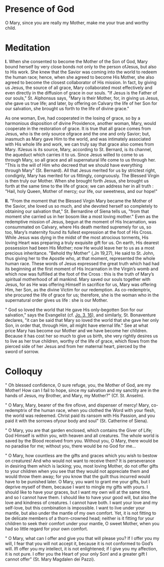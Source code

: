 # Presence of God

O Mary, since you are really my Mother, make me your true and worthy child.

# Meditation

**I.** When she consented to become the Mother of the Son of God, Mary bound herself by very close bonds not only to the person ofJesus, but also to His work. She knew that the Savior was coming into the world to redeem the human race; hence, when she agreed to become His Mother, she also agreed to become the closest collaborator of His mission. In fact, by giving us Jesus, the source of all grace, Mary collaborated most effectively and even directly in the diffusion of grace in our souls. "If Jesus is the Father of our souls," St. Alphonsus says, "Mary is their Mother, for, in giving us Jesus, she gave us true life; and later, by offering on Calvary the life of her Son for our salvation, she brought us forth to the life of divine grace."

As one woman, Eve, had cooperated in the losing of grace, so by a harmonious disposition of divine Providence, another woman, Mary, would cooperate in the restoration of grace. It is true that all grace comes from Jesus, who is the only source ofgrace and the one and only Savior; but, inasmuch as Mary gave Him to the world, and was intimately associated with His whole life and work, we can truly say that grace also comes from Mary. IfJesus is its source, Mary, according to St. Bernard, is its channel, the aqueduct which carries it to us. Since Jesus willed to come to us through Mary, so all grace and all supernatural life come to us through her. "This is the will of Him who decreed that we should have everything through Mary" (St. Bernard). All that Jesus merited for us by strictest right, condignly, Mary has merited for us fittingly, congruously. The Blessed Virgin is then truly our Mother. When she brought forth Jesus, she brought us forth at the same time to the life of grace; we can address her in all truth : "Hail, holy Queen, Mother of mercy; our life, our sweetness, and our hope!"

**II.** "From the moment that the Blessed Virgin Mary became the Mother of the Savior, she loved us so much, and she devoted herself so completely to obtaining our salvation that," St. Bernardine of Siena tells us, "from that moment she carried us in her bosom like a most loving mother." Even as the redemptive mission of Jesus, begun at the moment of His Incarnation, was consummated on Calvary, where His death merited supremely for us, so too, Mary’s maternity found its fullest expression at the foot of His Cross. While Jesus was dying in the midst of the most atrocious torments, His loving Heart was preparing a truly exquisite gift for us. On earth, His dearest possession had been His Mother; now He would leave her to us as a most precious inheritance. "Behold thy Mother" (,Jn 19,27), He said to St. John, thus giving her to the Apostle who, at that moment, represented the whole human race. These words of Jesus expressed the great truth which had had its beginning at the first moment of His Incarnation in the Virgin’s womb and which now was fulfilled at the foot of the Cross : this is the truth of Mary’s spiritual motherhood of all mankind. Mary saved our souls together with Jesus, for as He was offering Himself in sacrifice for us, Mary was offering Him, her Son, as the divine Victim for our redemption. As co-redemptrix, she procured the life of grace for us; therefore, she is the woman who in the supernatural order gives us life : she is our Mother.

" God so loved the world that He gave His only-begotten Son for our salvation," says the Evangelist (cf. [Jo. 3, 16](https://vulgata.online/bible/Jo.3?ed=DR2&vfn=DR2.Jo.3.16:vs)), and similarly, St. Bonaventure declares, "it can be said that Mary so loved the world that she gave her only Son, in order that, through Him, all might have eternal life." See at what price Mary has become our Mother and we have become her children. Because it has cost her so much to give us birth, she very rightly desires us to live as her true children, worthy of the life of grace, which flows from the pierced side of her Jesus and from her maternal heart, pierced by the sword of sorrow.

# Colloquy

" Oh blessed confidence, O sure refuge, you, the Mother of God, are my Mother! How can I fail to hope, since my salvation and my sanctity are in the hands of Jesus, my
Brother, and Mary, my Mother?" (Cf. St. Anselm).

" O Mary, Mary, bearer of the fire oflove, and dispenser of mercy! Mary, co-redemptrix of the human race, when you clothed the Word with your flesh, the world was redeemed. Christ paid its ransom with His Passion, and you paid it with the sorrows ofyour body and soul" (St. Catherine of Siena).

" O Mary, you are that garden enclosed, which contains the Giver of Life; God Himself is within you, with heaven and all creatures. The whole world is saved by the Blood received from you. Without you, O Mary, there would be no paradise for me; without you, there would be no God for me...

" O Mary, how countless are the gifts and graces which you wish to bestow on creatures! And who would not want to receive them? It is perseverance in desiring them which is lacking; you, most loving Mother, do not offer gifts to your children when you see that they would not appreciate them and would throw them away; for you know that the guilt thus incurred would have to be punished later. O Mary, you want to grant me your gifts, but I deprive myself of them, because I want to mingle my gifts with yours. I should like to have your graces, but I want my own will at the same time, and so I cannot have them. I should like to have your good will, but also the love and kindness of creatures. I cannot have both. I want your love and my self-love, but this combination is impossible. I want to live under your mantle, but also under the mantle of my own comfort. Yet, it is not fitting to be delicate members of a thorn-crowned head; neither is it fitting for your children to seek their comfort under your mantle, O sweet Mother, when you had so little regard for your own comfort. 

" O Mary, what can I offer and give you that will please you? If I offer you my will, I fear that you will not accept it, because it is not conformed to God’s will. IfI offer you my intellect, it is not enlightened; if I give you my affection, it is not pure. I offer you the Heart of your only Son! and a greater gift I cannot offer" (St. Mary Magdalen dei Pazzi).
